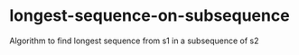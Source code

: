 # longest-sequence-on-subsequence
Algorithm to find longest sequence from s1 in a subsequence of s2
